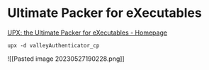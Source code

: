 # Ultimate Packer for eXecutables
[UPX: the Ultimate Packer for eXecutables - Homepage](https://upx.github.io/)

```
upx -d valleyAuthenticator_cp 
```

![[Pasted image 20230527190228.png]]

